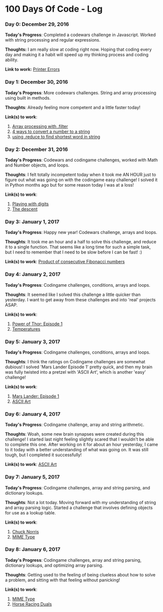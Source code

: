 # 100 Days Of Code - Log

### Day 0: December 29, 2016

**Today's Progress**: Completed a codewars challenge in Javascript. Worked with string processing and regular expressions.

**Thoughts:** I am really slow at coding right now. Hoping that coding every day and making it a habit will speed up my thinking process and coding ability.

**Link to work:** [Printer Errors](https://github.com/gp22/codeWars_javaScript/blob/master/printerErrors/default.js)

### Day 1: December 30, 2016

**Today's Progress**: More codewars challenges. String and array processing using built in methods.

**Thoughts**: Already feeling more competent and a little faster today!

**Link(s) to work**:
1. [Array processing with .filter](https://github.com/gp22/codeWars_javaScript/commit/f72deecd6da5818fdffabcbb0a253c82130cd42a)
2. [4 ways to convert a number to a string](https://github.com/gp22/codeWars_javaScript/commit/c6c73bb07538ab3fc6dfe1584436f9286c8cf8e6)
3. [using .reduce to find shortest word in string](https://github.com/gp22/codeWars_javaScript/commit/468829f7586ea4294b45548f845ae37268219755)

### Day 2: December 31, 2016

**Today's Progress**: Codewars and codingame challenges, worked with Math and Number objects, and loops.

**Thoughts**: I felt totally incompetent today when it took me AN HOUR just to figure out what was going on with the codingame easy challenge! I solved it in Python months ago but for some reason today I was at a loss!

**Link(s) to work**:
1. [Playing with digits](https://github.com/gp22/codeWars_javaScript/blob/master/playingWithDigits/default.js)
2. [The descent](https://github.com/gp22/codInGame_javaScript/blob/master/easy/theDescent/default.js)

### Day 3: January 1, 2017

**Today's Progress**: Happy new year! Codewars challenge, arrays and loops.

**Thoughts**: It took me an hour and a half to solve this challenge, and reduce it to a single function. That seems like a long time for such a simple task, but I need to remember that I need to be slow before I can be fast! :)

**Link(s) to work**:
[Product of consecutive Fibonacci numbers](https://github.com/gp22/codeWars_javaScript/blob/master/productOfConsecutiveFibNumbers/index.js)


### Day 4: January 2, 2017

**Today's Progress**: Codingame challenges, conditions, arrays and loops.

**Thoughts**: It seemed like I solved this challenge a little quicker than yesterday. I want to get away from these challenges and into 'real' projects ASAP.

**Link(s) to work**:
1. [Power of Thor: Episode 1](https://github.com/gp22/codInGame_javaScript/tree/master/easy/powerOfThor-Ep1/index.js)
2. [Temperatures](https://github.com/gp22/codInGame_javaScript/tree/master/easy/temperatures/index.js)

### Day 5: January 3, 2017

**Today's Progress**: Codingame challenges, conditions, arrays and loops.

**Thoughts**: I think the ratings on Codingame challenges are somewhat dubious! I solved 'Mars Lander Episode 1' pretty quick, and then my brain was fully twisted into a pretzel with 'ASCII Art', which is another 'easy' challenge!

**Link(s) to work**:
1. [Mars Lander: Episode 1](https://github.com/gp22/codInGame_javaScript/blob/master/easy/marsLander-Ep1/index.js)
2. [ASCII Art](https://github.com/gp22/codInGame_javaScript/commit/d6eddd4bfe08f960ac7d7696fd3828ae69daf797)


### Day 6: January 4, 2017

**Today's Progress**: Codingame challenge, array and string arithmetic.

**Thoughts**: Woah, some new brain synapses were created during this challenge! I started last night feeling slightly scared that I wouldn't be able to complete this one. After working on it for about an hour yesterday, I came to it today with a better understanding of what was going on. It was still tough, but I completed it successfully!

**Link(s) to work**: [ASCII Art](https://github.com/gp22/codInGame_javaScript/commit/ec5f06b9d6478e348a3d5202561a02e82625fd00)

### Day 7: January 5, 2017

**Today's Progress**: Codingame challenges, array and string parsing, and dictionary lookups.

**Thoughts**: Not a lot today. Moving forward with my understanding of string and array parsing logic. Started a challenge that involves defining objects for use as a lookup table.

**Link(s) to work**:
1. [Chuck Norris](https://github.com/gp22/codInGame_javaScript/commit/8143b10fe0c1dd4e574489855667e88bcfb433a3)
2. [MIME Type](https://github.com/gp22/codInGame_javaScript/commit/d98731b505e8715b0c6e5e16ca7844b4bdbea797)

### Day 8: January 6, 2017

**Today's Progress**: Codingame challenges, array and string parsing, dictionary lookups, and optimizing array parsing.

**Thoughts**: Getting used to the feeling of being clueless about how to solve a problem, and sitting with that feeling without panicking!

**Link(s) to work**:
1. [MIME Type](https://github.com/gp22/codInGame_javaScript/commit/d6aef8a494ebbb29203c23906eef8be974f1c3e0)
2. [Horse Racing Duals](https://github.com/gp22/codInGame_javaScript/commit/500a2e4568d5fb1805b07cf468fe2e8a5ed25f04)
